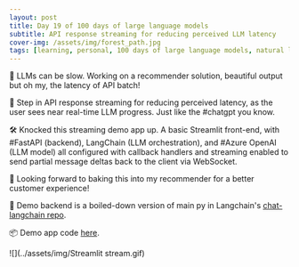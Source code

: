```yaml
---
layout: post
title: Day 19 of 100 days of large language models
subtitle: API response streaming for reducing perceived LLM latency
cover-img: /assets/img/forest_path.jpg
tags: [learning, personal, 100 days of large language models, natural language processing, machine learning, artificial intelligence]
---
```

🐢 LLMs can be slow. Working on a recommender solution, beautiful output but oh my, the latency of API batch!

🚀 Step in API response streaming for reducing perceived latency, as the user sees near real-time LLM progress. Just like the #chatgpt you know.

🛠️ Knocked this streaming demo app up. A basic Streamlit front-end, with #FastAPI (backend), LangChain (LLM orchestration), and #Azure OpenAI (LLM model) all configured with callback handlers and streaming enabled to send partial message deltas back to the client via WebSocket.

🥇 Looking forward to baking this into my recommender for a better customer experience!

📝 Demo backend is a boiled-down version of main py in Langchain's [chat-langchain repo](https://github.com/langchain-ai/chat-langchain).

📦 Demo app code [here](https://github.com/corticalstack/streaming-streamlit-fastapi-langchain-azureopenai).

![](../assets/img/Streamlit stream.gif)
